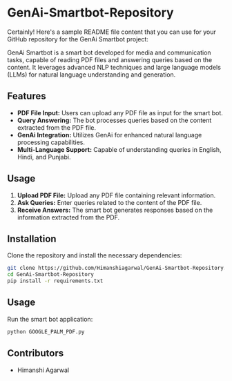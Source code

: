 # GenAi-Smartbot-Repository
Certainly! Here's a sample README file content that you can use for your GitHub repository for the GenAi Smartbot project:

GenAi Smartbot is a smart bot developed for media and communication tasks, capable of reading PDF files and answering queries based on the content. It leverages advanced NLP techniques and large language models (LLMs) for natural language understanding and generation.

## Features

- **PDF File Input:** Users can upload any PDF file as input for the smart bot.
- **Query Answering:** The bot processes queries based on the content extracted from the PDF file.
- **GenAi Integration:** Utilizes GenAi for enhanced natural language processing capabilities.
- **Multi-Language Support:** Capable of understanding queries in English, Hindi, and Punjabi.

## Usage

1. **Upload PDF File:** Upload any PDF file containing relevant information.
2. **Ask Queries:** Enter queries related to the content of the PDF file.
3. **Receive Answers:** The smart bot generates responses based on the information extracted from the PDF.

## Installation

Clone the repository and install the necessary dependencies:

```bash
git clone https://github.com/Himanshiagarwal/GenAi-Smartbot-Repository.git
cd GenAi-Smartbot-Repository
pip install -r requirements.txt
```

## Usage

Run the smart bot application:

```bash
python GOOGLE_PALM_PDF.py
```

## Contributors

- Himanshi Agarwal
